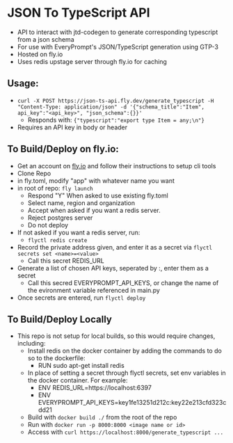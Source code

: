 # JSON To TypeScript API
* API to interact with jtd-codegen to generate corresponding typescript from a json schema
* For use with EveryPrompt's JSON/TypeScript generation using GTP-3
* Hosted on fly.io
* Uses redis upstage server through fly.io for caching

## Usage:
* `curl -X POST https://json-ts-api.fly.dev/generate_typescript -H "Content-Type: application/json" -d '{"schema_title":"Item", api_key":"<api_key>", "json_schema":{}}'`
    - Responds with: `{"typescript":"export type Item = any;\n"}`
* Requires an API key in body or header

## To Build/Deploy on fly.io:
* Get an account on [fly.io](fly.io) and follow their instructions to setup cli tools
* Clone Repo
* in fly.toml, modify "app" with whatever name you want
* in root of repo: `fly launch`
    - Respond "Y" When asked to use existing fly.toml
    - Select name, region and organization
    - Accept when asked if you want a redis server.
    - Reject postgres server
    - Do not deploy
* If not asked if you want a redis server, run:
    - `flyctl redis create`
* Record the private address given, and enter it as a secret via `flyctl secrets set <name>=<value>`
    - Call this secret REDIS_URL
* Generate a list of chosen API keys, seperated by :, enter them as a secret
    - Call this secred EVERYPROMPT_API_KEYS, or change the name of the evironment variable referenced in main.py
* Once secrets are entered, run `flyctl deploy`

## To Build/Deploy Locally
* This repo is not setup for local builds, so this would require changes, including:
    - Install redis on the docker container by adding the commands to do so to the dockerfile:
        * RUN sudo apt-get install redis
    - In place of setting a secret through flyctl secrets, set env variables in the docker container. For example:
        * ENV REDIS_URL=https://localhost:6397
        * ENV EVERYPROMPT_API_KEYS=key1fe13251d212c:key22e213cfd323cdd21
    - Build with `docker build ./` from the root of the repo
    - Run with `docker run -p 8000:8000 <image name or id>`
    - Access with `curl https://localhost:8000/generate_typescript ...`
